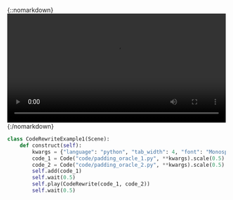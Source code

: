 
{::nomarkdown}
<video controls allowfullscreen width=100%> <source src="renders/CodeRewriteExample1.mp4" type="video/mp4"> </video>
{:/nomarkdown}

```python
class CodeRewriteExample1(Scene):
    def construct(self):
        kwargs = {"language": "python", "tab_width": 4, "font": "Monospace", "style": "inkpot", "background": "window", "line_spacing": 0.6, "insert_line_no": False}
        code_1 = Code("code/padding_oracle_1.py", **kwargs).scale(0.5)
        code_2 = Code("code/padding_oracle_2.py", **kwargs).scale(0.5).align_to(code_1, UL)
        self.add(code_1)
        self.wait(0.5)
        self.play(CodeRewrite(code_1, code_2))
        self.wait(0.5)
```
